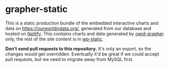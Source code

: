 # grapher-static

This is a static production bundle of the embedded interactive charts and data on https://ourworldindata.org/, generated from our database and hosted on [Netlify](https://www.netlify.com/). This contains charts and data generated by [owid-grapher](https://github.com/owid/owid-grapher) only, the rest of the site content is in [wp-static](https://github.com/owid/wp-static).

**Don't send pull requests to this repository.** It's only an export, so the changes would get overridden. Eventually it'd be great if we could accept pull requests, but we need to migrate away from MySQL first.
